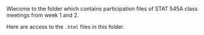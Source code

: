 Wlecome to the folder which contains participation files of STAT 545A class meetings from week 1 and 2.

Here are access to the `.html` files in this folder.

